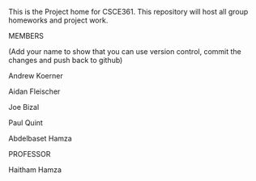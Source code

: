 This is the Project home for CSCE361.  This repository will host all group homeworks and project work.



MEMBERS

(Add your name to show that you can use version control,  commit the changes and push back to github)

Andrew Koerner

Aidan Fleischer

Joe Bizal

Paul Quint

Abdelbaset Hamza


PROFESSOR

Haitham Hamza
